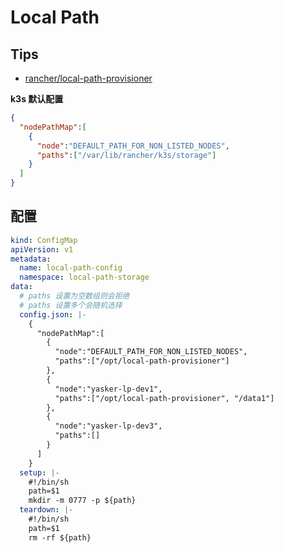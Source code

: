 # Local Path
## Tips
* [rancher/local-path-provisioner](https://github.com/rancher/local-path-provisioner)

__k3s 默认配置__
```json
{
  "nodePathMap":[
    {
      "node":"DEFAULT_PATH_FOR_NON_LISTED_NODES",
      "paths":["/var/lib/rancher/k3s/storage"]
    }
  ]
}
```

## 配置

```yaml
kind: ConfigMap
apiVersion: v1
metadata:
  name: local-path-config
  namespace: local-path-storage
data:
  # paths 设置为空数组则会拒绝
  # paths 设置多个会随机选择
  config.json: |-
    {
      "nodePathMap":[
        {
          "node":"DEFAULT_PATH_FOR_NON_LISTED_NODES",
          "paths":["/opt/local-path-provisioner"]
        },
        {
          "node":"yasker-lp-dev1",
          "paths":["/opt/local-path-provisioner", "/data1"]
        },
        {
          "node":"yasker-lp-dev3",
          "paths":[]
        }
      ]
    }
  setup: |-
    #!/bin/sh
    path=$1
    mkdir -m 0777 -p ${path}
  teardown: |-
    #!/bin/sh
    path=$1
    rm -rf ${path}
```
